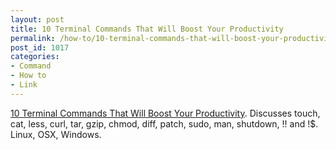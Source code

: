 ```yaml
---
layout: post
title: 10 Terminal Commands That Will Boost Your Productivity
permalink: /how-to/10-terminal-commands-that-will-boost-your-productivity
post_id: 1017
categories:
- Command
- How to
- Link
---
```


[10 Terminal Commands That Will Boost Your Productivity](http://net.tutsplus.com/articles/web-roundups/10-terminal-commands-that-will-boost-your-productivity/). Discusses touch, cat, less, curl, tar, gzip, chmod, diff, patch, sudo, man, shutdown, !! and !$. Linux, OSX, Windows.
